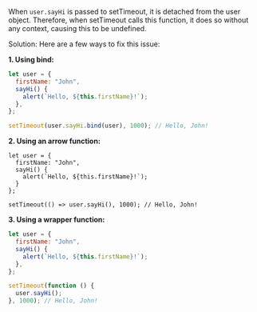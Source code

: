 When `user.sayHi` is passed to setTimeout, it is detached from the user object. Therefore, when setTimeout calls this function, it does so without any context, causing this to be undefined.

Solution:
Here are a few ways to fix this issue:

**1. Using bind:**

```js
let user = {
  firstName: "John",
  sayHi() {
    alert(`Hello, ${this.firstName}!`);
  },
};

setTimeout(user.sayHi.bind(user), 1000); // Hello, John!
```

**2. Using an arrow function:**

```
let user = {
  firstName: "John",
  sayHi() {
    alert(`Hello, ${this.firstName}!`);
  }
};

setTimeout(() => user.sayHi(), 1000); // Hello, John!
```

**3. Using a wrapper function:**

```js
let user = {
  firstName: "John",
  sayHi() {
    alert(`Hello, ${this.firstName}!`);
  },
};

setTimeout(function () {
  user.sayHi();
}, 1000); // Hello, John!
```
